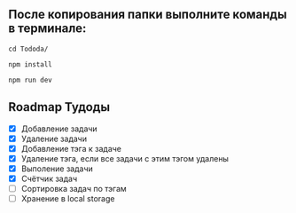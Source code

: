 ## После копирования папки выполните команды в терминале:

`cd Tododa/`

`npm install`

`npm run dev`


## Roadmap Тудоды
- [x] Добавление задачи
- [x] Удаление задачи
- [x] Добавление тэга к задаче
- [x] Удаление тэга, если все задачи с этим тэгом удалены
- [x] Выполение задачи
- [x] Счётчик задач
- [ ] Сортировка задач по тэгам
- [ ] Хранение в local storage